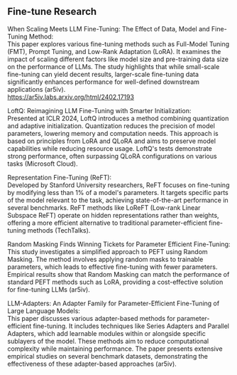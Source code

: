 
## Fine-tune Research

When Scaling Meets LLM Fine-Tuning: The Effect of Data, Model and Fine-Tuning Method:</br>
This paper explores various fine-tuning methods such as Full-Model Tuning (FMT), Prompt Tuning, and Low-Rank Adaptation (LoRA). It examines the impact of scaling different factors like model size and pre-training data size on the performance of LLMs. The study highlights that while small-scale fine-tuning can yield decent results, larger-scale fine-tuning data significantly enhances performance for well-defined downstream applications​ (ar5iv)​.</br>
https://ar5iv.labs.arxiv.org/html/2402.17193


LoftQ: Reimagining LLM Fine-Tuning with Smarter Initialization:</br>
Presented at ICLR 2024, LoftQ introduces a method combining quantization and adaptive initialization. Quantization reduces the precision of model parameters, lowering memory and computation needs. This approach is based on principles from LoRA and QLoRA and aims to preserve model capabilities while reducing resource usage. LoftQ's tests demonstrate strong performance, often surpassing QLoRA configurations on various tasks​ (Microsoft Cloud)​.</br>

Representation Fine-Tuning (ReFT):</br>
Developed by Stanford University researchers, ReFT focuses on fine-tuning by modifying less than 1% of a model's parameters. It targets specific parts of the model relevant to the task, achieving state-of-the-art performance in several benchmarks. ReFT methods like LoReFT (Low-rank Linear Subspace ReFT) operate on hidden representations rather than weights, offering a more efficient alternative to traditional parameter-efficient fine-tuning methods​ (TechTalks)​.</br>

Random Masking Finds Winning Tickets for Parameter Efficient Fine-Tuning:</br>
This study investigates a simplified approach to PEFT using Random Masking. The method involves applying random masks to trainable parameters, which leads to effective fine-tuning with fewer parameters. Empirical results show that Random Masking can match the performance of standard PEFT methods such as LoRA, providing a cost-effective solution for fine-tuning LLMs​ (ar5iv)​.</br>

LLM-Adapters: An Adapter Family for Parameter-Efficient Fine-Tuning of Large Language Models:</br>
This paper discusses various adapter-based methods for parameter-efficient fine-tuning. It includes techniques like Series Adapters and Parallel Adapters, which add learnable modules within or alongside specific sublayers of the model. These methods aim to reduce computational complexity while maintaining performance. The paper presents extensive empirical studies on several benchmark datasets, demonstrating the effectiveness of these adapter-based approaches​ (ar5iv)​.</br>



